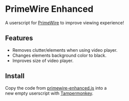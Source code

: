 # PrimeWire Enhanced
A userscript for [PrimeWire](primewire.mx) to improve viewing experience!

## Features
* Removes clutter/elements when using video player.
* Changes elements background color to black.
* Improves size of video player.

## Install
Copy the code from [primewire-enhanced.js](https://raw.githubusercontent.com/OccultismCat/PrimeWire-Enhanced/main/js/primewire-enhanced.js) into a 	
new empty userscript with [Tampermonkey](https://www.tampermonkey.net/).
